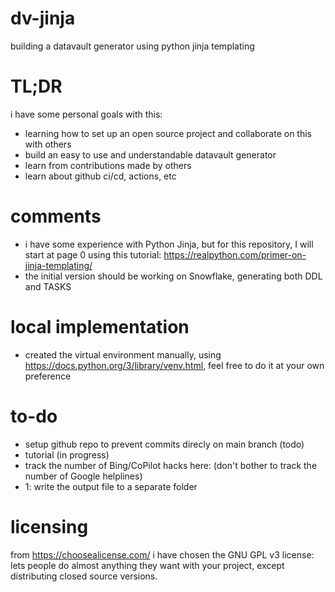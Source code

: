 # dv-jinja
building a datavault generator using python jinja templating

# TL;DR
i have some personal goals with this:
* learning how to set up an open source project and collaborate on this with others
* build an easy to use and understandable datavault generator
* learn from contributions made by others
* learn about github ci/cd, actions, etc

# comments
* i have some experience with Python Jinja, but for this repository, I will start at page 0 using this tutorial: https://realpython.com/primer-on-jinja-templating/
* the initial version should be working on Snowflake, generating both DDL and TASKS

# local implementation
* created the virtual environment manually, using https://docs.python.org/3/library/venv.html, feel free to do it at your own preference

# to-do
* setup github repo to prevent commits direcly on main branch (todo)
* tutorial (in progress)
* track the number of Bing/CoPilot hacks here: (don't bother to track the number of Google helplines)
* 1: write the output file to a separate folder

# licensing
from https://choosealicense.com/ i have chosen the GNU GPL v3 license: lets people do almost anything they want with your project, except distributing closed source versions.